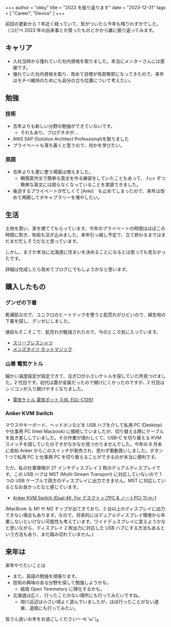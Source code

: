 +++
author = "okky"
title = "2023 を振り返ります"
date = "2023-12-31"
tags = [
  "Career",
  "Device"
]
+++

前回の更新から 1 年近く経っていて、気がついたら今年も残りわずかでした。（コピペ
2023 年の出来事とか買ったものとかから雑に振り返ってみます。

## キャリア

- 入社当時から憧れていた社内資格を取りました。本当にメンターさんには感謝です。
- 憧れていた社内資格を取り、改めて目標が有耶無耶になってきたので、来年はモチベ維持のためにも自分の立ち位置について考えたい。

## 勉強

### 技術

- 去年よりも新しい分野の勉強ができていないです。
  - それもあり、ブログネタが...
- AWS SAP (Solution Architect Professional)を取りました
- プライベートも落ち着くと思うので、何かを学びたい。

### 英語

- 去年よりも更に使う場面は増えました。
  - 瞬間英作文で簡単な英文を作る練習をしていたこともあって、 ﾁｮｯﾄ ずつ簡単な英文には困らなくなっていることを実感できました。
- 後述するプライベートが忙しくて [Anki]　も止めてしまったので、来年は改めて再開してボキャブラリーを増やしたい。


## 生活

土地を買い、家を建ててもらっています。今年のプライベートの時間はほぼこの時間に割き、有給も注ぎ込みました。来年引っ越し予定で、立て終わるまではまだまだ忙しそうだなと思っています。

しかし、まさか本当に北海道に住まいを決めることになるとは思っても見なかったです。

詳細は完成したら改めてブログにでもしようかなと思います。


## 購入したもの

### グンゼの下着

乾燥肌なので、ユニクロのヒートテックを使うと肌荒れがひどいので、綿生地の下着を探し、グンゼにしました。

値段もそこそこで、肌荒れが軽減されたので、今のところ気に入っています。

- [スリーブレスシャツ](https://amzn.to/48Bt2g1)
- [メンズタイツ ホットマジック](https://amzn.to/3vliR0Y)


### 山善 電気ケトル

細かい温度設定が設定できて、注ぎ口が小さいケトルを探していた所見つけました。2 代目です。初代は蓋が金属だったので開けにくかったのですが、2 代目はシリコンが入り開けやすくなりました。

- [電気ケトル 電気ポット 0.8L EGL-C1281](https://amzn.to/3vjYf9r)


### Anker KVM Switch

マウスやキーボード、ヘッドホンなどを USB ハブを介して私用 PC (Desktop) や仕事用 PC (Intel Macbook) に接続していましたが、切り替える際にケーブルを抜き差ししていました。その作業が煩わしくて、USB-C を切り替える KVM スイッチを探していたのですがなかなか見つかりませんでした。今年の 8 月末に突如 Anker からこのスイッチが発売され、思わず衝動買いしました。ボタン 1 つで私用 PC と仕事用 PC を切り替えることができるのが本当に便利です。

ただ、私の仕事環境が 27 インチディスプレイ 2 枚のデュアルディスプレイです。この USB ハブは MST (Multi-Stream Transport) に対応していないので 1 つの USB ケーブルで両方のディスプレイに出力できません。MST に対応しているとなお良かったなと感じています。

- [Anker KVM Switch (Dual 4K, For デスクトップPC & ノートPC) 11-in-1](https://amzn.to/3S1RbpF)

(MacBook も M1 や M2 チップが出てきており、2 台以上のディスプレイに出力できない場合もあります。なので、将来的にはデュアルディスプレイ環境から卒業しないといけない可能性も考えています。ワイドデュスプレイに変えようかなと思いながら、ディスプレイ 2 枚出力に対応した USB ハブにする方法もあるという方法もあり、まだ踏み切れていません。)


## 来年は

来年やりたいことは

- また、英語の勉強を頑張ります。
- 技術の興味のある分野を探して勉強しようかな。
  - 結局 Open Teremetory に帰化するかも。
- 北海道は広く、行ったことのない場所にも行ってみたいですね。
  - 旭川近辺は小さい頃よく遊んでいましたが、ほぼ行ったことがない道東、道南にも行ってみたい。



皆さん良いお年をお過ごしください～ ٩( ‘ω’ )و

